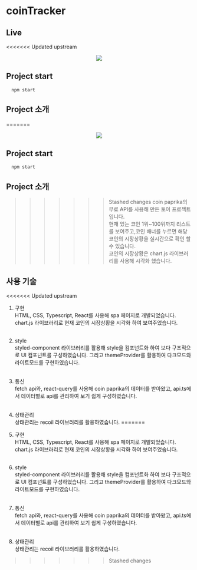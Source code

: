 # coinTracker

## Live
<<<<<<< Updated upstream
<div align=center>
  <img src="https://user-images.githubusercontent.com/72537762/188574911-6335febb-af7f-4c81-8524-bbe15baa0fbc.gif" />
 </div>
 
## Project start
```
  npm start
```
 
## Project 소개
=======

<div align=center>
  <img src="https://user-images.githubusercontent.com/72537762/188574911-6335febb-af7f-4c81-8524-bbe15baa0fbc.gif" />
 </div>

## Project start

```
  npm start
```

## Project 소개

>>>>>>> Stashed changes
coin paprika의 무료 API를 사용해 만든 토이 프로젝트 입니다. <br>
현재 있는 코인 1위~100위까지 리스트를 보여주고,코인 배너를 누르면 해당 코인의 시장상황을 실시간으로 확인 할 수 있습니다.<br>
코인의 시장상황은 chart.js 라이브러리를 사용해 시각화 했습니다.

## 사용 기술
<<<<<<< Updated upstream
1. 구현 <br>
HTML, CSS, Typescript, React를 사용해 spa 페이지로 개발되었습니다.<br/>
chart.js 라이브러리로 현재 코인의 시장상황을 시각화 하여 보여주었습니다.<br/><br/>
2. style <br>
styled-component 라이브러리를 활용해 style을 컴포넌트화 하여 보다 구조적으로 UI 컴포넌트를 구성하였습니다. 그리고 themeProvider를 활용하여 다크모드와 라이트모드를 구현하였습니다.<br><br/>
3. 통신 <br>
fetch api와, react-query를 사용해 coin paprika의 데이터를 받아왔고, api.ts에서 데이터별로 api를 관리하여 보기 쉽게 구성하였습니다.<br><br/>
4. 상태관리 <br>
상태관리는 recoil 라이브러리를 활용하였습니다.
=======

1. 구현 <br>
   HTML, CSS, Typescript, React를 사용해 spa 페이지로 개발되었습니다.<br/>
   chart.js 라이브러리로 현재 코인의 시장상황을 시각화 하여 보여주었습니다.<br/><br/>
2. style <br>
   styled-component 라이브러리를 활용해 style을 컴포넌트화 하여 보다 구조적으로 UI 컴포넌트를 구성하였습니다. 그리고 themeProvider를 활용하여 다크모드와 라이트모드를 구현하였습니다.<br><br/>
3. 통신 <br>
   fetch api와, react-query를 사용해 coin paprika의 데이터를 받아왔고, api.ts에서 데이터별로 api를 관리하여 보기 쉽게 구성하였습니다.<br><br/>
4. 상태관리 <br>
   상태관리는 recoil 라이브러리를 활용하였습니다.
>>>>>>> Stashed changes
